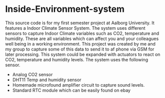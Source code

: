 # Inside-Environment-system
This source code is for my first semester project at Aalborg University. It features a Indoor Climate Sensor System.
The system uses different sensors to capture Indoor Climate variables such as CO2, temperature and humidity. These are all variables which
can affect you and your colleagues well being in a working environment. This project was created by me and my group to capture some of this data
to send it to af phone via GSM for later processing. This system could be expanded with actuators to react on CO2, temperature and humidity levels.
The system uses the following sensor.
- Analog CO2 sensor
- DHT11 Temp and humidity sensor
- Homemade microfound amplifier circuit to capture sound levels.
- Standard RTC module which can be easily found on ebay

